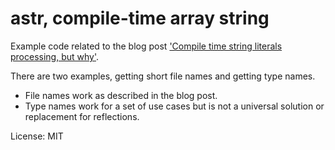 # astr, compile-time array string

Example code related to the blog post ['Compile time string literals processing, but why'](https://a4z.gitlab.io/blog/2023/11/04/Compiletime-string-literals-processing.html).

There are two examples, getting short file names and getting type names.

- File names work as described in the blog post.
- Type names work for a set of use cases but is not a universal solution or replacement for reflections.

License: MIT
